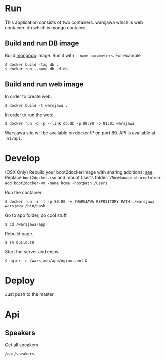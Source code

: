 Run
======
This application consists of two containers. warsjawa which is web container. db which is mongo container.

Build and run DB image
-----
Build [mongodb](https://docs.docker.com/examples/mongodb/Dockerfile) image. Run it with `--name parameters`. For example

	$ docker build -tag db .
	$ docker run --name db -d db


Build and run web image
-----
In order to create web:

	$ docker build -t warsjawa .

In order to run the web:

	$ docker run -d -p --link db:db -p 80:80 -p 81:81 warsjawa

Warsjawa site will be available on docker IP on port 80. API is available at `:81/api`.

Develop
=======
(OSX Only) Rebuild your boot2docker image with sharing additions: [see](https://medium.com/boot2docker-lightweight-linux-for-docker/boot2docker-together-with-virtualbox-guest-additions-da1e3ab2465c). Replace `boot2docker.iso` and mount User's folder: `VBoxManage sharedfolder add boot2docker-vm -name home -hostpath /Users`.

Run the container.

	$ docker run -i -t -p 80:80 -v [WARSJAWA REPOSITORY PATH]:/warsjawa warsjawa /bin/bash

Go to app folder, do cool stuff. 

	$ cd /warsjawa/app

Rebuild page.

	$ sh build.sh

Start the server and enjoy.

	$ nginx -c /warsjawa/app/nginx.conf &

Deploy
======
Just push to the master.

Api
========

Speakers
------
Get all speakers

	/api/speakers


